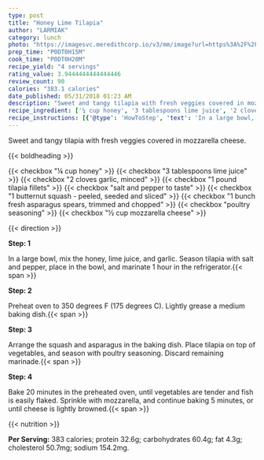 ```yaml
---
type: post
title: "Honey Lime Tilapia"
author: "LARMIAK"
category: lunch
photo: "https://imagesvc.meredithcorp.io/v3/mm/image?url=https%3A%2F%2Fimages.media-allrecipes.com%2Fuserphotos%2F203210.jpg"
prep_time: "P0DT0H15M"
cook_time: "P0DT0H20M"
recipe_yield: "4 servings"
rating_value: 3.9444444444444446
review_count: 90
calories: "383.1 calories"
date_published: 05/31/2018 01:23 AM
description: "Sweet and tangy tilapia with fresh veggies covered in mozzarella cheese."
recipe_ingredient: ['¼ cup honey', '3 tablespoons lime juice', '2 cloves garlic, minced', '1 pound tilapia fillets', 'salt and pepper to taste', '1 butternut squash - peeled, seeded and sliced', '1 bunch fresh asparagus spears, trimmed and chopped', 'poultry seasoning', '½ cup mozzarella cheese']
recipe_instructions: [{'@type': 'HowToStep', 'text': 'In a large bowl, mix the honey, lime juice, and garlic. Season tilapia with salt and pepper, place in the bowl, and marinate 1 hour in the refrigerator.\n'}, {'@type': 'HowToStep', 'text': 'Preheat oven to 350 degrees F (175 degrees C). Lightly grease a medium baking dish.\n'}, {'@type': 'HowToStep', 'text': 'Arrange the squash and asparagus in the baking dish. Place tilapia on top of vegetables, and season with poultry seasoning. Discard remaining marinade.\n'}, {'@type': 'HowToStep', 'text': 'Bake 20 minutes in the preheated oven, until vegetables are tender and fish is easily flaked. Sprinkle with mozzarella, and continue baking 5 minutes, or until cheese is lightly browned.\n'}]
---
```


Sweet and tangy tilapia with fresh veggies covered in mozzarella cheese. 

{{< boldheading >}}

{{< checkbox "¼ cup honey" >}}
{{< checkbox "3 tablespoons lime juice" >}}
{{< checkbox "2 cloves garlic, minced" >}}
{{< checkbox "1 pound tilapia fillets" >}}
{{< checkbox "salt and pepper to taste" >}}
{{< checkbox "1  butternut squash - peeled, seeded and sliced" >}}
{{< checkbox "1 bunch fresh asparagus spears, trimmed and chopped" >}}
{{< checkbox "poultry seasoning" >}}
{{< checkbox "½ cup mozzarella cheese" >}}


{{< direction >}}

**Step: 1**

In a large bowl, mix the honey, lime juice, and garlic. Season tilapia with salt and pepper, place in the bowl, and marinate 1 hour in the refrigerator.{{< span >}}

**Step: 2**

Preheat oven to 350 degrees F (175 degrees C). Lightly grease a medium baking dish.{{< span >}}

**Step: 3**

Arrange the squash and asparagus in the baking dish. Place tilapia on top of vegetables, and season with poultry seasoning. Discard remaining marinade.{{< span >}}

**Step: 4**

Bake 20 minutes in the preheated oven, until vegetables are tender and fish is easily flaked. Sprinkle with mozzarella, and continue baking 5 minutes, or until cheese is lightly browned.{{< span >}}

{{< nutrition >}}

**Per Serving:** 383 calories; protein 32.6g; carbohydrates 60.4g; fat 4.3g; cholesterol 50.7mg; sodium 154.2mg.